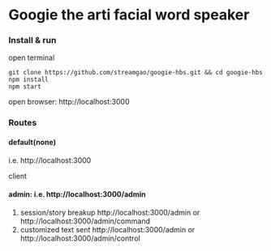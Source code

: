 # Googie the arti facial word speaker

### Install & run
open terminal
```
git clone https://github.com/streamgao/googie-hbs.git && cd googie-hbs
npm install
npm start
```
open browser:  http://localhost:3000


### Routes
#### default(none)
i.e. http://localhost:3000

client

#### admin: i.e. http://localhost:3000/admin
1. session/story breakup
http://localhost:3000/admin or http://localhost:3000/admin/command
2. customized text sent
http://localhost:3000/admin or http://localhost:3000/admin/control
